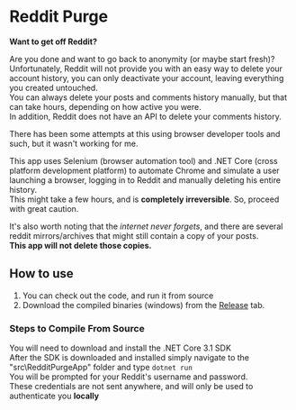 # Reddit Purge

__Want to get off Reddit?__

Are you done and want to go back to anonymity (or maybe start fresh)?  
Unfortunately, Reddit will not provide you with an easy way to delete your account history, you can only deactivate your account, leaving everything you created untouched.  
You can always delete your posts and comments history manually, but that can take hours, depending on how active you were.  
In addition, Reddit does not have an API to delete your comments history.  

There has been some attempts at this using browser developer tools and such, but it wasn't working for me.  

This app uses Selenium (browser automation tool) and .NET Core (cross platform development platform) to automate Chrome and simulate a user launching a browser, logging in to Reddit and manually deleting his entire history.  
This might take a few hours, and is **completely irreversible**. So, proceed with great caution.

It's also worth noting that the *internet never forgets*, and there are several reddit mirrors/archives that might still contain a copy of your posts.  
**This app will not delete those copies.**


## How to use
1. You can check out the code, and run it from source
2. Download the compiled binaries (windows) from the [Release](https://github.com/odedolive/RedditPurge/releases) tab.

### Steps to Compile From Source
You will need to download and install the .NET Core 3.1 SDK  
After the SDK is downloaded and installed simply navigate to the "src\RedditPurgeApp" folder and type `dotnet run`  
You will be prompted for your Reddit's username and password.  
These credentials are not sent anywhere, and will only be used to authenticate you **locally**
